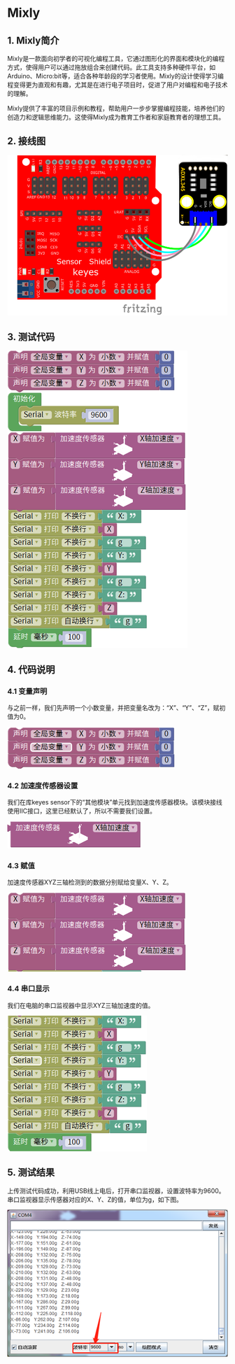 # Mixly


## 1. Mixly简介  

Mixly是一款面向初学者的可视化编程工具，它通过图形化的界面和模块化的编程方式，使得用户可以通过拖放组合来创建代码。此工具支持多种硬件平台，如Arduino、Micro:bit等，适合各种年龄段的学习者使用。Mixly的设计使得学习编程变得更为直观和有趣，尤其是在进行电子项目时，促进了用户对编程和电子技术的理解。  

Mixly提供了丰富的项目示例和教程，帮助用户一步步掌握编程技能，培养他们的创造力和逻辑思维能力。这使得Mixly成为教育工作者和家庭教育者的理想工具。  

## 2. 接线图  

![](media/01cb7a7d42ba8fc608f3f29824ef1839.png)  

## 3. 测试代码  

![](media/3e96c56b9d2c5239ce4bacb94686a765.png)  

## 4. 代码说明  

### 4.1 变量声明  

与之前一样，我们先声明一个小数变量，并把变量名改为：“X”、“Y”、“Z”，赋初值为0。  

![](media/e837e158cf73e2f7ba7798ea9f97a88f.png)  

### 4.2 加速度传感器设置  

我们在库keyes sensor下的“其他模块”单元找到加速度传感器模块。该模块接线使用IIC接口，这里已经默认了，所以不需要我们设置。  

![](media/07a8e2c8f5dbb2a999e241b683e7c4bc.png)  

### 4.3 赋值  

加速度传感器XYZ三轴检测到的数据分别赋给变量X、Y、Z。  

![](media/79a23d0ba42217b910608323bcb0ac79.png)  

### 4.4 串口显示  

我们在电脑的串口监视器中显示XYZ三轴加速度的值。  

![](media/14c0b7886d943aec02f04a69a7bbce59.png)  

## 5. 测试结果  

上传测试代码成功，利用USB线上电后，打开串口监视器，设置波特率为9600。串口监视器显示传感器对应的X、Y、Z的值，单位为g，如下图。  

![](media/e9044269f34b929c65cfe78f91ded922.png)







